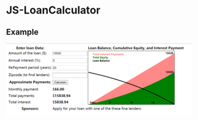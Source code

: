 # JS-LoanCalculator
## Example  
![image](https://github.com/Alex44711/JS-LoanCalculator/blob/master/Demo.png)

